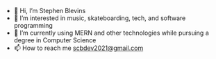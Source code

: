 - 👋 Hi, I’m Stephen Blevins
- 👀 I’m interested in music, skateboarding, tech, and software programming
- 🌱 I’m currently using MERN and other technologies while pursuing a degree in Computer Science
- 📫 How to reach me scbdev2021@gmail.com

<!---
scb4377/scb4377 is a ✨ special ✨ repository because its `README.md` (this file) appears on your GitHub profile.
You can click the Preview link to take a look at your changes.
--->
